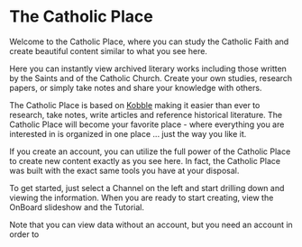 # The Catholic Place

Welcome to the Catholic Place, where you can study the Catholic Faith and create beautiful content similar to what you see here. 

Here you can instantly view archived literary works including those written by the Saints and of the Catholic Church. Create your own studies, research papers, or simply take notes and share your knowledge with others.

The Catholic Place is based on [Kobble](https://kobble.io) making it easier than ever to research, take notes, write articles and reference historical literature. The Catholic Place will become your favorite place - where everything you are interested in is organized in one place ... just the way you like it.

If you create an account, you can utilize the full power of the Catholic Place to create new content exactly as you see here. In fact, the Catholic Place was built with the exact same tools you have at your disposal. 

To get started, just select a Channel on the left and start drilling down and viewing the information. When you are ready to start creating, view the OnBoard slideshow and the Tutorial.

Note that you can view data without an account, but you need an account in order to 
